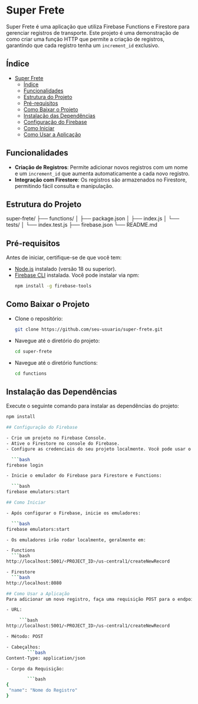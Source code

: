 # Super Frete

Super Frete é uma aplicação que utiliza Firebase Functions e Firestore para gerenciar registros de transporte. Este projeto é uma demonstração de como criar uma função HTTP que permite a criação de registros, garantindo que cada registro tenha um `increment_id` exclusivo.

## Índice

- [Super Frete](#super-frete)
  - [Índice](#índice)
  - [Funcionalidades](#funcionalidades)
  - [Estrutura do Projeto](#estrutura-do-projeto)
  - [Pré-requisitos](#pré-requisitos)
  - [Como Baixar o Projeto](#como-baixar-o-projeto)
  - [Instalação das Dependências](#instalação-das-dependências)
  - [Configuração do Firebase](#configuração-do-firebase)
  - [Como Iniciar](#como-iniciar)
  - [Como Usar a Aplicação](#como-usar-a-aplicação)

## Funcionalidades

- **Criação de Registros**: Permite adicionar novos registros com um nome e um `increment_id` que aumenta automaticamente a cada novo registro.
- **Integração com Firestore**: Os registros são armazenados no Firestore, permitindo fácil consulta e manipulação.

## Estrutura do Projeto

super-frete/ ├── functions/ │ ├── package.json │ ├── index.js │ └── tests/ │ └── index.test.js ├── firebase.json └── README.md


## Pré-requisitos

Antes de iniciar, certifique-se de que você tem:

- [Node.js](https://nodejs.org/) instalado (versão 18 ou superior).
- [Firebase CLI](https://firebase.google.com/docs/cli) instalada. Você pode instalar via npm:
  ```bash
  npm install -g firebase-tools

## Como Baixar o Projeto

- Clone o repositório:
    ```bash
    git clone https://github.com/seu-usuario/super-frete.git

- Navegue até o diretório do projeto:
   ```bash
   cd super-frete

- Navegue até o diretório functions:
     ```bash
   cd functions

## Instalação das Dependências

Execute o seguinte comando para instalar as dependências do projeto:
   ```bash
   npm install

## Configuração do Firebase

- Crie um projeto no Firebase Console.
- Ative o Firestore no console do Firebase.
- Configure as credenciais do seu projeto localmente. Você pode usar o comando abaixo para autenticar sua conta Firebase:

     ```bash
   firebase login

- Inicie o emulador do Firebase para Firestore e Functions:

     ```bash
   firebase emulators:start

## Como Iniciar

- Após configurar o Firebase, inicie os emuladores:

     ```bash
   firebase emulators:start

- Os emuladores irão rodar localmente, geralmente em:

- Functions
     ```bash
   http://localhost:5001/<PROJECT_ID>/us-central1/createNewRecord

   - Firestore
     ```bash
   http://localhost:8080

   ## Como Usar a Aplicação
   Para adicionar um novo registro, faça uma requisição POST para o endpoint da função:

   - URL:

        ```bash
   http://localhost:5001/<PROJECT_ID>/us-central1/createNewRecord
   
   - Método: POST

   - Cabeçalhos:
           ```bash
  Content-Type: application/json

- Corpo da Requisição:

           ```bash
  {
    "name": "Nome do Registro"
   }
